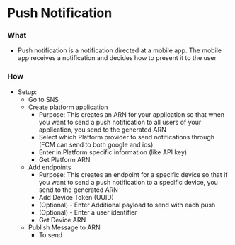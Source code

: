 # Push Notification 

### What 
* Push notification is a notification directed at a mobile app.  The mobile app receives a notification and decides how to present it to the user

### How
* Setup: 
    * Go to SNS 
    * Create platform application
        * Purpose: This creates an ARN for your application so that when you want to send a push notification to all users of your application, you send to the generated ARN
        * Select which Platform provider to send notifications through (FCM can send to both google and ios)
        * Enter in Platform specific information (like API key)
        * Get Platform ARN 
    * Add endpoints
        * Purpose: This creates an endpoint for a specific device so that if you want to send a push notification to a specific device, you send to the generated ARN
        * Add Device Token (UUID)
        * (Optional) - Enter Additional payload to send with each push 
        * (Optional) - Enter a user identifier
        * Get Device ARN
    * Publish Message to ARN
        * To send 